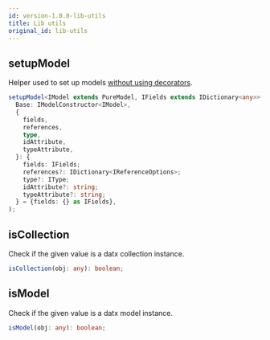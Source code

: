 ```yaml
---
id: version-1.0.0-lib-utils
title: Lib utils
original_id: lib-utils
---
```


## setupModel

Helper used to set up models [without using decorators](../getting-started/defining-models#javascript-without-decorators).

```typescript
setupModel<IModel extends PureModel, IFields extends IDictionary<any>>(
  Base: IModelConstructor<IModel>,
  {
    fields,
    references,
    type,
    idAttribute,
    typeAttribute,
  }: {
    fields: IFields;
    references?: IDictionary<IReferenceOptions>;
    type?: IType;
    idAttribute?: string;
    typeAttribute?: string;
  } = {fields: {} as IFields},
);
```

## isCollection

Check if the given value is a datx collection instance.

```typescript
isCollection(obj: any): boolean;
```

## isModel

Check if the given value is a datx model instance.

```typescript
isModel(obj: any): boolean;
```
